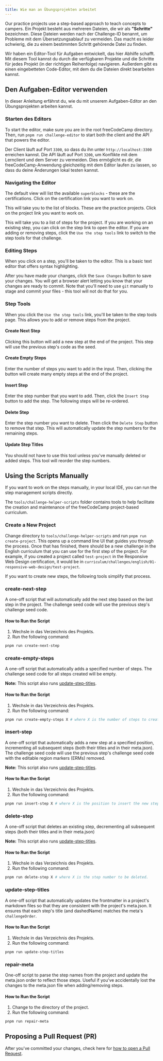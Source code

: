 ```yaml
---
title: Wie man an Übungsprojekten arbeitet
---
```


Our practice projects use a step-based approach to teach concepts to campers. Ein Projekt besteht aus mehreren Dateien, die wir als **"Schritte"** bezeichnen. Diese Dateien werden nach der Challenge-ID benannt, um Probleme mit dem Übersetzungsablauf zu vermeiden. Das macht es leider schwierig, die zu einem bestimmten Schritt gehörende Datei zu finden.

Wir haben ein Editor-Tool für Aufgaben entwickelt, das hier Abhilfe schafft. Mit diesem Tool kannst du durch die verfügbaren Projekte und die Schritte für jedes Projekt (in der richtigen Reihenfolge) navigieren. Außerdem gibt es einen eingebetteten Code-Editor, mit dem du die Dateien direkt bearbeiten kannst.

## Den Aufgaben-Editor verwenden

In dieser Anleitung erfährst du, wie du mit unserem Aufgaben-Editor an den Übungsprojekten arbeiten kannst.

### Starten des Editors

To start the editor, make sure you are in the root freeCodeCamp directory. Then, run `pnpm run challenge-editor` to start both the client and the API that powers the editor.

Der Client läuft auf Port `3300`, so dass du ihn unter `http://localhost:3300` erreichen kannst. Die API läuft auf Port `3200`, um Konflikte mit dem Lernclient und dem Server zu vermeiden. Dies ermöglicht es dir, die freeCodeCamp-Anwendung gleichzeitig mit dem Editor laufen zu lassen, so dass du deine Änderungen lokal testen kannst.

### Navigating the Editor

The default view will list the available `superblocks` - these are the certifications. Click on the certification link you want to work on.

This will take you to the list of blocks. These are the practice projects. Click on the project link you want to work on.

This will take you to a list of steps for the project. If you are working on an existing step, you can click on the step link to open the editor. If you are adding or removing steps, click the `Use the step tools` link to switch to the step tools for that challenge.

### Editing Steps

When you click on a step, you'll be taken to the editor. This is a basic text editor that offers syntax highlighting.

After you have made your changes, click the `Save Changes` button to save your changes. You will get a browser alert letting you know that your changes are ready to commit. Note that you'll need to use `git` manually to stage and commit your files - this tool will not do that for you.

### Step Tools

When you click the `Use the step tools` link, you'll be taken to the step tools page. This allows you to add or remove steps from the project.

#### Create Next Step

Clicking this button will add a new step at the end of the project. This step will use the previous step's code as the seed.

#### Create Empty Steps

Enter the number of steps you want to add in the input. Then, clicking the button will create many empty steps at the end of the project.

#### Insert Step

Enter the step number that you want to add. Then, click the `Insert Step` button to add the step. The following steps will be re-ordered.

#### Delete Step

Enter the step number you want to delete. Then click the `Delete Step` button to remove that step. This will automatically update the step numbers for the remaining steps.

#### Update Step Titles

You should not have to use this tool unless you've manually deleted or added steps. This tool will reorder the step numbers.

## Using the Scripts Manually

If you want to work on the steps manually, in your local IDE, you can run the step management scripts directly.

The `tools/challenge-helper-scripts` folder contains tools to help facilitate the creation and maintenance of the freeCodeCamp project-based curriculum.

### Create a New Project

Change directory to `tools/challenge-helper-scripts` and run `pnpm run create-project`. This opens up a command line UI that guides you through the process. Once that has finished, there should be a new challenge in the English curriculum that you can use for the first step of the project. For example, if you created a project called `test-project` in the Responsive Web Design certification, it would be in `curriculum/challenges/english/01-responsive-web-design/test-project`.

If you want to create new steps, the following tools simplify that process.

### create-next-step

A one-off script that will automatically add the next step based on the last step in the project. The challenge seed code will use the previous step's challenge seed code.

#### How to Run the Script

1. Wechsle in das Verzeichnis des Projekts.
2. Run the following command:

```bash
pnpm run create-next-step
```

### create-empty-steps

A one-off script that automatically adds a specified number of steps. The challenge seed code for all steps created will be empty.

**Note:** This script also runs [update-step-titles](#update-step-titles).

#### How to Run the Script

1. Wechsle in das Verzeichnis des Projekts.
2. Run the following command:

```bash
pnpm run create-empty-steps X # where X is the number of steps to create.
```

### insert-step

A one-off script that automatically adds a new step at a specified position, incrementing all subsequent steps (both their titles and in their meta.json). The challenge seed code will use the previous step's challenge seed code with the editable region markers (ERMs) removed.

**Note:** This script also runs [update-step-titles](#update-step-titles).

#### How to Run the Script

1. Wechsle in das Verzeichnis des Projekts.
2. Run the following command:

```bash
pnpm run insert-step X # where X is the position to insert the new step.
```

### delete-step

A one-off script that deletes an existing step, decrementing all subsequent steps (both their titles and in their meta.json)

**Note:** This script also runs [update-step-titles](#update-step-titles).

#### How to Run the Script

1. Wechsle in das Verzeichnis des Projekts.
2. Run the following command:

```bash
pnpm run delete-step X # where X is the step number to be deleted.
```

### update-step-titles

A one-off script that automatically updates the frontmatter in a project's markdown files so that they are consistent with the project's meta.json. It ensures that each step's title (and dashedName) matches the meta's `challengeOrder`.

#### How to Run the Script

1. Wechsle in das Verzeichnis des Projekts.
2. Run the following command:

```bash
pnpm run update-step-titles
```

### repair-meta

One-off script to parse the step names from the project and update the meta.json order to reflect those steps. Useful if you've accidentally lost the changes to the meta.json file when adding/removing steps.

#### How to Run the Script

1. Change to the directory of the project.
2. Run the following command:

```bash
pnpm run repair-meta
```

## Proposing a Pull Request (PR)

After you've committed your changes, check here for [how to open a Pull Request](how-to-open-a-pull-request).
